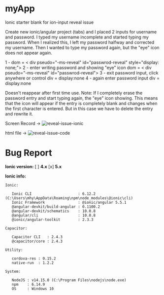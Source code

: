 # myApp
 Ionic starter blank for ion-input reveal issue

Create new ionic/angular project (tabs) and I placed 2 inputs for username and password. I typed my username incomplete and started typing my password.
When I realized this, I left my password halfway and corrected my username. Then I wanted to type my password again, but the "eye" icon does not appear again.

1 - dom = < div pseudo="-ms-reveal" id="passwrod-reveal" style="display: none;"></div>
2 - enter writing password and showing "eye" icon
dom = < div pseudo="-ms-reveal" id="passwrod-reveal"></div>
3 - exit password input, click anywhere or control
div = display:none
4 - again enter password input
div = display:none

Doesn't reappear after first time use.
Note: If I completely erase the password entry and start typing again, the "eye" icon showing. This means that the icon will appear if the entry is completely blank and changes when the first character is entered. But in this case we have to delete the entry and rewrite it.

Screen Record -> 
![reveal-issue-ionic](https://user-images.githubusercontent.com/3239339/100489172-c0037300-3123-11eb-9608-69421c58aea8.gif)


html file -> 
![reveal-issue-code](https://user-images.githubusercontent.com/3239339/100489017-c2b19880-3122-11eb-88fa-5d2fbc45cdd0.jpg)


# Bug Report

**Ionic version:**
[ ] **4.x**
[x] **5.x**

**Ionic info:**
<!-- (run `ionic info` from a terminal/cmd prompt and paste output below): -->

```
Ionic:

   Ionic CLI                     : 6.12.2 (C:\Users\mhy\AppData\Roaming\npm\node_modules\@ionic\cli)
   Ionic Framework               : @ionic/angular 5.5.1
   @angular-devkit/build-angular : 0.1100.2
   @angular-devkit/schematics    : 10.0.8
   @angular/cli                  : 10.0.8
   @ionic/angular-toolkit        : 2.3.3

Capacitor:

   Capacitor CLI   : 2.4.3
   @capacitor/core : 2.4.3

Utility:

   cordova-res : 0.15.2
   native-run  : 1.2.2

System:

   NodeJS : v14.15.0 (C:\Program Files\nodejs\node.exe)
   npm    : 6.14.9
   OS     : Windows 10
```
